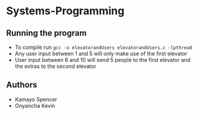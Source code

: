 # Systems-Programming

## Running the program
- To compile run `gcc -o elevatorandUsers elevatorandUsers.c -lpthread`
- Any user input between 1 and 5 will only make use of the first elevator
- User input between 6 and 10 will send 5 people to the first elevator and the extras to the second elevator

## Authors
- Kamayo Spencer
- Onyancha Kevin
